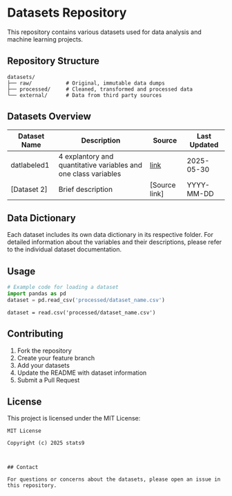 # Datasets Repository

This repository contains various datasets used for data analysis and machine learning projects.

## Repository Structure

```
datasets/
├── raw/           # Original, immutable data dumps
├── processed/     # Cleaned, transformed and processed data
└── external/      # Data from third party sources
```

## Datasets Overview

| Dataset Name | Description | Source | Last Updated |
|--------------|-------------|---------|--------------|
| datlabeled1  | 4 explantory and quantitative variables and one class variables | [link](https://github.com/stats9/Datasets/blob/main/processed/datlabeled1.xlsx) | 2025-05-30 |
| [Dataset 2]  | Brief description | [Source link] | YYYY-MM-DD |

## Data Dictionary

Each dataset includes its own data dictionary in its respective folder. For detailed information about the variables and their descriptions, please refer to the individual dataset documentation.

## Usage

```python
# Example code for loading a dataset
import pandas as pd
dataset = pd.read_csv('processed/dataset_name.csv')
```

```{r}
dataset = read.csv('processed/dataset_name.csv')

```

## Contributing

1. Fork the repository
2. Create your feature branch
3. Add your datasets
4. Update the README with dataset information
5. Submit a Pull Request

## License

This project is licensed under the MIT License:

```
MIT License

Copyright (c) 2025 stats9



## Contact

For questions or concerns about the datasets, please open an issue in this repository.